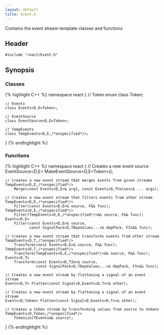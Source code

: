 ```yaml
---
layout: default
title: Event.h
---
```

Contains the event stream template classes and functions.

## Header
`#include "react/Event.h"`

## Synopsis

### Classes
{% highlight C++ %}
namespace react
{
    // Token
    enum class Token;

    // Events
    class Events<D,E=Token>;

    // EventSource
    class EventSource<D,E=Token>;

    // TempEvents
    class TempEvents<D,E,/*unspecified*/>;
}
{% endhighlight %}

### Functions
{% highlight C++ %}
namespace react
{
    // Creates a new event source
    EventSource<D,E> MakeEventSource<D,E=Token>();

    // Creates a new event stream that merges events from given streams
    TempEvents<D,E,/*unspecified*/>
        Merge(const Events<D,E>& arg1, const Events<D,TValues>& ... args);

    // Creates a new event stream that filters events from other stream
    TempEvents<D,E,/*unspecified*/>
        Filter(const Events<D,E>& source, F&& func);
    TempEvents<D,E,/*unspecified*/>
        Filter(TempEvents<D,E,/*unspecified*/>&& source, F&& func);
    Events<D,E>
        Filter(const Events<D,E>& source,
               const SignalPack<D,TDepValues...>& depPack, FIn&& func);

    // Creates a new event stream that transforms events from other stream
    TempEvents<D,T,/*unspecified*/>
        Transform(const Events<D,E>& source, F&& func);
    TempEvents<D,T,/*unspecified*/>
        Transform(TempEvents<D,E,/*unspecified*/>&& source, F&& func);
    Events<D,T>
        Transform(const Events<D,TIn>& source,
                  const SignalPack<D,TDepValues...>& depPack, FIn&& func);

    // Creates a new event stream by flattening a signal of an event stream
    Events<D,T> Flatten(const Signal<D,Events<D,T>>& other);

    // Creates a new event stream by flattening a signal of an event stream
    Events<D,Token> Flatten(const Signal<D,Events<D,T>>& other);

    // Creates a token stream by transforming values from source to tokens
    TempEvents<D,Token,/*unspecified*/>
        Tokenize(TEvents&& source);
}
{% endhighlight %}